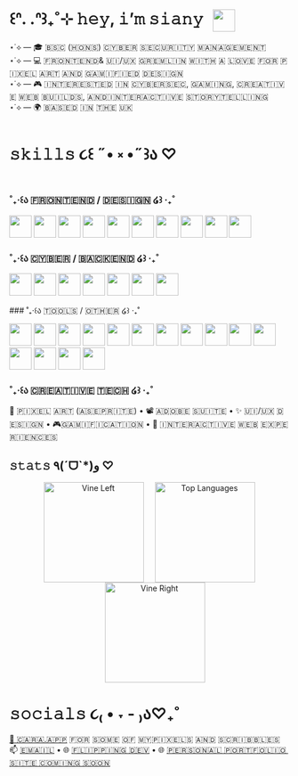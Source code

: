 #  ꒰ᐢ. .ᐢ꒱₊˚⊹  𝚑𝚎𝚢, 𝚒’𝚖 𝚜𝚒𝚊𝚗𝚢 <img src="https://media3.giphy.com/media/v1.Y2lkPTZjMDliOTUyMHNob3Ntd216N2hlbXl6YWkxY21yeGhiemJjbThxZXRyd3F5dXEzNCZlcD12MV9zdGlja2Vyc19zZWFyY2gmY3Q9cw/xd22iKsu0Wn0Q/200.gif" height="40" style="vertical-align: middle; margin-left: 10px;" />

⋆˙⟡ — 🎓 ​🇧​​🇸​​🇨​ (​🇭​​🇴​​🇳​​🇸​) ​🇨​​🇾​​🇧​​🇪​​🇷​ ​🇸​​🇪​​🇨​​🇺​​🇷​​🇮​​🇹​​🇾​ ​🇲​​🇦​​🇳​​🇦​​🇬​​🇪​​🇲​​🇪​​🇳​​🇹​ </br>
⋆˙⟡ — 💻 ​🇫​​🇷​​🇴​​🇳​​🇹​​🇪​​🇳​​🇩​ & ​🇺​​🇮​/​🇺​​🇽​ ​🇬​​🇷​​🇪​​🇲​​🇱​​🇮​​🇳​ ​🇼​​🇮​​🇹​​🇭​ ​🇦​ ​🇱​​🇴​​🇻​​🇪​ ​🇫​​🇴​​🇷​ ​🇵​​🇮​​🇽​​🇪​​🇱​ ​🇦​​🇷​​🇹​ ​🇦​​🇳​​🇩​ ​🇬​​🇦​​🇲​​🇮​​🇫​​🇮​​🇪​​🇩​ ​🇩​​🇪​​🇸​​🇮​​🇬​​🇳​ </br>
⋆˙⟡ — 🎮 ​🇮​​🇳​​🇹​​🇪​​🇷​​🇪​​🇸​​🇹​​🇪​​🇩​ ​🇮​​🇳​ ​🇨​​🇾​​🇧​​🇪​​🇷​​🇸​​🇪​​🇨​, ​🇬​​🇦​​🇲​​🇮​​🇳​​🇬​, ​🇨​​🇷​​🇪​​🇦​​🇹​​🇮​​🇻​​🇪​ ​🇼​​🇪​​🇧​ ​🇧​​🇺​​🇮​​🇱​​🇩​​🇸​, ​🇦​​🇳​​🇩​ ​🇮​​🇳​​🇹​​🇪​​🇷​​🇦​​🇨​​🇹​​🇮​​🇻​​🇪​ ​🇸​​🇹​​🇴​​🇷​​🇾​​🇹​​🇪​​🇱​​🇱​​🇮​​🇳​​🇬​ </br>
⋆˙⟡ — 🌍 ​🇧​​🇦​​🇸​​🇪​​🇩​ ​🇮​​🇳​ ​🇹​​🇭​​🇪​ ​🇺​​🇰​

# 𝚜𝚔𝚒𝚕𝚕𝚜 ૮꒰ ˶• ༝ •˶꒱ა ♡
### ˚₊‧꒰ა ​🇫​​🇷​​🇴​​🇳​​🇹​​🇪​​🇳​​🇩​ / ​🇩​​🇪​​🇸​​🇮​​🇬​​🇳​ ໒꒱ ‧₊˚ 
<p>
  <a href="https://react.dev/"><img src="https://skillicons.dev/icons?i=react" height="40"/></a>
  <a href="https://vitejs.dev/"><img src="https://skillicons.dev/icons?i=vite" height="40"/></a>
  <a href="https://www.typescriptlang.org/docs/"><img src="https://skillicons.dev/icons?i=ts" height="40"/></a>
  <a href="https://developer.mozilla.org/docs/Web/JavaScript"><img src="https://skillicons.dev/icons?i=js" height="40"/></a>
  <a href="https://developer.mozilla.org/docs/Web/CSS"><img src="https://skillicons.dev/icons?i=css" height="40"/></a>
  <a href="https://sass-lang.com/guide/"><img src="https://skillicons.dev/icons?i=sass" height="40"/></a>
  <a href="https://developer.mozilla.org/docs/Web/HTML"><img src="https://skillicons.dev/icons?i=html" height="40"/></a>
  <a href="https://www.figma.com/resources/learn/"><img src="https://skillicons.dev/icons?i=figma" height="40"/></a>
  <a href="https://tailwindcss.com/docs"><img src="https://skillicons.dev/icons?i=tailwind" height="40"/></a>
  <a href="https://threejs.org/docs/"><img src="https://skillicons.dev/icons?i=threejs" height="40"/></a>
</p>

### ˚₊‧꒰ა ​🇨​​🇾​​🇧​​🇪​​🇷​ / ​🇧​​🇦​​🇨​​🇰​​🇪​​🇳​​🇩​  ໒꒱ ‧₊˚
<p>
  <a href="https://docs.python.org/3/" target="_blank"><img src="https://skillicons.dev/icons?i=python" height="40"/></a>
  <a href="https://learn.microsoft.com/dotnet/csharp/" target="_blank"><img src="https://skillicons.dev/icons?i=cs" height="40"/></a>
  <a href="https://wordpress.org/support/article/wordpress-lessons/" target="_blank"><img src="https://skillicons.dev/icons?i=wordpress" height="40"/></a>
  <a href="https://www.kali.org/docs/" target="_blank"><img src="https://skillicons.dev/icons?i=kali" height="40"/></a>
  <a href="https://www.linux.org/docs/" target="_blank"><img src="https://skillicons.dev/icons?i=linux" height="40"/></a>
  <a href="https://learn.microsoft.com/powershell/" target="_blank"><img src="https://skillicons.dev/icons?i=powershell" height="40"/></a>
  <a href="https://dev.mysql.com/doc/" target="_blank"><img src="https://skillicons.dev/icons?i=mysql" height="40"/></a>
</p>
### ​˚₊‧꒰ა  🇹​​🇴​​🇴​​🇱​​🇸​ / 🇴🇹​​🇭🇪🇷​​ ​​໒꒱ ‧₊˚
<p>
  <a href="https://git-scm.com/doc" target="_blank"><img src="https://skillicons.dev/icons?i=git" height="40"/></a>
  <a href="https://docs.github.com/" target="_blank"><img src="https://skillicons.dev/icons?i=github" height="40"/></a>
  <a href="https://code.visualstudio.com/docs" target="_blank"><img src="https://skillicons.dev/icons?i=vscode" height="40"/></a>
  <a href="https://docs.npmjs.com/" target="_blank"><img src="https://skillicons.dev/icons?i=npm" height="40"/></a>
  <a href="https://docs.blender.org/manual/en/latest/" target="_blank"><img src="https://skillicons.dev/icons?i=blender" height="40"/></a>
  <a href="https://docs.replit.com/" target="_blank"><img src="https://skillicons.dev/icons?i=replit" height="40"/></a>
  <a href="https://support.discord.com/hc/en-us" target="_blank"><img src="https://skillicons.dev/icons?i=discord" height="40"/></a>
  <a href="https://helpx.adobe.com/photoshop/user-guide.html" target="_blank"><img src="https://skillicons.dev/icons?i=ps" height="40"/></a>
  <a href="https://helpx.adobe.com/xd/user-guide.html" target="_blank"><img src="https://skillicons.dev/icons?i=xd" height="40"/></a>
  <a href="https://helpx.adobe.com/premiere-pro/user-guide.html" target="_blank"><img src="https://skillicons.dev/icons?i=premiere" height="40"/></a>
  <a href="https://helpx.adobe.com/after-effects/user-guide.html" target="_blank"><img src="https://skillicons.dev/icons?i=ae" height="40"/></a>
  <a href="https://helpx.adobe.com/audition/user-guide.html" target="_blank"><img src="https://skillicons.dev/icons?i=au" height="40"/></a>
  <a href="https://unity.com/learn" target="_blank"><img src="https://skillicons.dev/icons?i=unity" height="40"/></a>
  <a href="https://yarnpkg.com/getting-started" target="_blank"><img src="https://skillicons.dev/icons?i=yarn" height="40"/></a>
  <a href="https://docs.netlify.com/" target="_blank"><img src="https://skillicons.dev/icons?i=netlify" height="40"/></a>
</p>

### ˚₊‧꒰ა  ​🇨​​🇷​​🇪​​🇦​​🇹​​🇮​​🇻​​🇪​ ​🇹​​🇪​​🇨​​🇭​ ໒꒱ ‧₊˚ 
🎨 🇵​​🇮​​🇽​​🇪​​🇱​ ​🇦​​🇷​​🇹​ (🇦​​🇸​​🇪​​🇵​​🇷​​🇮​​🇹​​🇪​) •   📽️ ​🇦​​🇩​​🇴​​🇧​​🇪​ ​🇸​​🇺​​🇮​​🇹​​🇪​ •   ✨ ​🇺​​🇮​/​🇺​​🇽​ ​🇩​​🇪​​🇸​​🇮​​🇬​​🇳​ •  🎮 ​🇬​​🇦​​🇲​​🇮​​🇫​​🇮​​🇨​​🇦​​🇹​​🇮​​🇴​​🇳​ •  💫 ​🇮​​🇳​​🇹​​🇪​​🇷​​🇦​​🇨​​🇹​​🇮​​🇻​​🇪​ ​🇼​​🇪​​🇧​ ​🇪​​🇽​​🇵​​🇪​​🇷​​🇮​​🇪​​🇳​​🇨​​🇪​​🇸​

## 𝚜𝚝𝚊𝚝𝚜 ٩(ˊᗜˋ*)و ♡  

<p align="center">
  <img 
    src="https://media2.giphy.com/media/v1.Y2lkPTZjMDliOTUyNnc4N3Z4NGhucnlsNDIwZGU5ZGpuaDI1ZTVzOXE5ZHo3eXNiZzk4YSZlcD12MV9zdGlja2Vyc19zZWFyY2gmY3Q9cw/QJfZLi0d2FovlP5gZv/giphy.gif"
    height="180"
    alt="Vine Left"
    style="margin-right:20px;"
  /><img
    src="https://github-readme-stats.vercel.app/api/top-langs/?username=pharrahlita&layout=compact&theme=catppuccin&bg_color=0d1117&title_color=cce3d1&text_color=ffffff&icon_color=a7d7a9&hide_border=true"
    height="180"
    alt="Top Languages"
  /><img 
    src="https://media2.giphy.com/media/v1.Y2lkPTZjMDliOTUyNnc4N3Z4NGhucnlsNDIwZGU5ZGpuaDI1ZTVzOXE5ZHo3eXNiZzk4YSZlcD12MV9zdGlja2Vyc19zZWFyY2gmY3Q9cw/QJfZLi0d2FovlP5gZv/giphy.gif"
    height="180"
    alt="Vine Right"
    style="margin-left:20px;"
  />
</p>

# 𝚜𝚘𝚌𝚒𝚊𝚕𝚜 ૮₍ • ˕ - ₎ა♡₊˚
[🎨 🇨​​🇦​​🇷​​🇦​.​🇦​​🇵​​🇵​](https://cara.app/siany) ​🇫​​🇴​​🇷​ ​🇸​​🇴​​🇲​​🇪​ ​🇴​​🇫​ ​🇲​​🇾​ ​🇵​​🇮​​🇽​​🇪​​🇱​​🇸​ ​🇦​​🇳​​🇩​ ​🇸​​🇨​​🇷​​🇮​​🇧​​🇧​​🇱​​🇪​​🇸 </br>
📫 [🇪​​🇲​​🇦​​🇮​​🇱​](mailto:pharrahlita@gmail.com) • 🌐 [​​​🇫​​🇱​​🇮​​🇵​​🇵​​🇮​​🇳​​🇬​ ​🇩​​🇪​​🇻​](https://flippingdev.com) • 🌐 [​🇵​​🇪​​🇷​​🇸​​🇴​​🇳​​🇦​​🇱​ ​🇵​​🇴​​🇷​​🇹​​🇫​​🇴​​🇱​​🇮​​🇴​ ​🇸​​🇮​​🇹​​🇪​ ​🇨​​🇴​​🇲​​🇮​​🇳​​🇬​ ​🇸​​🇴​​🇴​​🇳​](x) 
